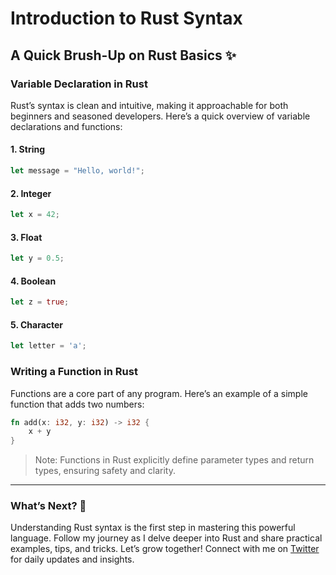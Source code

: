 # Introduction to Rust Syntax

## A Quick Brush-Up on Rust Basics ✨

### Variable Declaration in Rust
Rust’s syntax is clean and intuitive, making it approachable for both beginners and seasoned developers. Here’s a quick overview of variable declarations and functions:

#### 1. String
```rust
let message = "Hello, world!";
```

#### 2. Integer
```rust
let x = 42;
```

#### 3. Float
```rust
let y = 0.5;
```

#### 4. Boolean
```rust
let z = true;
```

#### 5. Character
```rust
let letter = 'a';
```

### Writing a Function in Rust
Functions are a core part of any program. Here’s an example of a simple function that adds two numbers:

```rust
fn add(x: i32, y: i32) -> i32 {
    x + y
}
```
> Note: Functions in Rust explicitly define parameter types and return types, ensuring safety and clarity.

---

### What’s Next? 🚀
Understanding Rust syntax is the first step in mastering this powerful language. Follow my journey as I delve deeper into Rust and share practical examples, tips, and tricks. Let’s grow together! Connect with me on [Twitter](https://x.com/code_a_j) for daily updates and insights.
